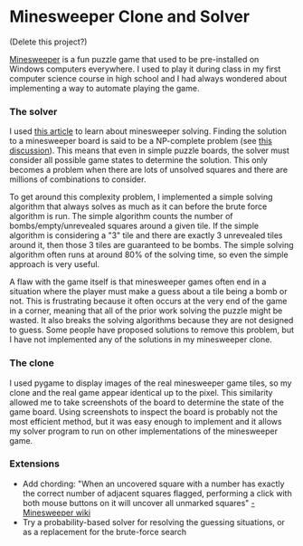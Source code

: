 # Minesweeper Clone and Solver
(Delete this project?)

[Minesweeper](https://en.wikipedia.org/wiki/Minesweeper_(video_game)) is a fun puzzle game that used to be pre-installed on Windows computers everywhere. I used to play it during class in my first computer science course in high school and I had always wondered about implementing a way to automate playing the game.

### The solver
I used [this article](https://magnushoff.com/articles/minesweeper/) to learn about minesweeper solving. Finding the solution to a minesweeper board is said to be a NP-complete problem (see [this discussion](https://cstheory.stackexchange.com/questions/21323/is-it-np-hard-to-play-minesweeper-perfectly)). This means that even in simple puzzle boards, the solver must consider all possible game states to determine the solution. This only becomes a problem when there are lots of unsolved squares and there are millions of combinations to consider. 

To get around this complexity problem, I implemented a simple solving algorithm that always solves as much as it can before the brute force algorithm is run. The simple algorithm counts the number of bombs/empty/unrevealed squares around a given tile. If the simple algorithm is considering a "3" tile and there are exactly 3 unrevealed tiles around it, then those 3 tiles are guaranteed to be bombs. The simple solving algorithm often runs at around 80% of the solving time, so even the simple approach is very useful. 

A flaw with the game itself is that minesweeper games often end in a situation where the player must make a guess about a tile being a bomb or not. This is frustrating because it often occurs at the very end of the game in a corner, meaning that all of the prior work solving the puzzle might be wasted. It also breaks the solving algorithms because they are not designed to guess. Some people have proposed solutions to remove this problem, but I have not implemented any of the solutions in my minesweeper clone.

### The clone
I used pygame to display images of the real minesweeper game tiles, so my clone and the real game appear identical up to the pixel. This similarity allowed me to take screenshots of the board to determine the state of the game board. Using screenshots to inspect the board is probably not the most efficient method, but it was easy enough to implement and it allows my solver program to run on other implementations of the minesweeper game.

### Extensions
* Add chording: "When an uncovered square with a number has exactly the correct number of adjacent squares flagged, performing a click with both mouse buttons on it will uncover all unmarked squares" [-Minesweeper wiki](http://www.minesweeper.info/wiki/Chord)
* Try a probability-based solver for resolving the guessing situations, or as a replacement for the brute-force search